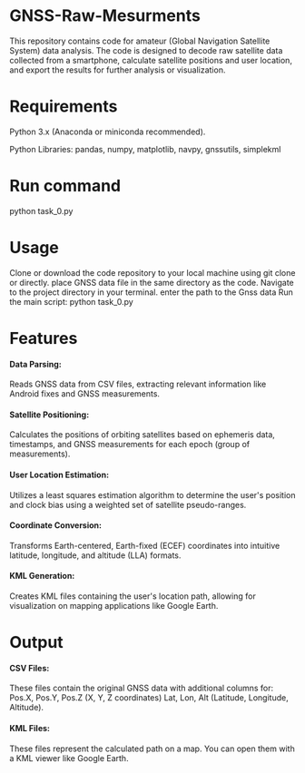 # GNSS-Raw-Mesurments
This repository contains  code for amateur  (Global Navigation Satellite System) data analysis. The code is designed to decode raw satellite  data collected from a smartphone, calculate satellite positions and user location, and export the results for further analysis or visualization.

# Requirements
Python 3.x (Anaconda or miniconda recommended).

Python Libraries: pandas, numpy, matplotlib, navpy, gnssutils, simplekml

# Run command
python task_0.py

# Usage
Clone or download the code repository to your local machine using git clone or directly.
place GNSS data file in the same directory as the code.
Navigate to the project directory in your terminal.
enter the path to the Gnss data
Run the main script: python task_0.py

# Features
#### Data Parsing: 
Reads GNSS data from CSV files, extracting relevant information like Android fixes and GNSS measurements.

#### Satellite Positioning: 
Calculates the positions of orbiting satellites based on ephemeris data, timestamps, and GNSS measurements for each epoch (group of measurements).

#### User Location Estimation:
Utilizes a least squares estimation algorithm to determine the user's position and clock bias using a weighted set of satellite pseudo-ranges.
#### Coordinate Conversion:
Transforms Earth-centered, Earth-fixed (ECEF) coordinates into intuitive latitude, longitude, and altitude (LLA) formats.

#### KML Generation: 
Creates KML files containing the user's location path, allowing for visualization on mapping applications like Google Earth.

# Output

#### CSV Files:
These files contain the original GNSS data with additional columns for:
Pos.X, Pos.Y, Pos.Z (X, Y, Z coordinates)
Lat, Lon, Alt (Latitude, Longitude, Altitude).

#### KML Files:
These files represent the calculated path on a map. You can open them with a KML viewer like Google Earth.


